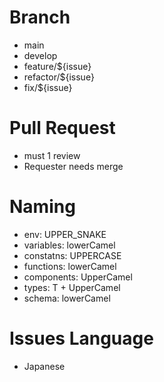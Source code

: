 # Branch
- main
- develop
- feature/${issue}
- refactor/${issue}
- fix/${issue}
# Pull Request
- must 1 review
- Requester needs merge
# Naming
- env: UPPER_SNAKE
- variables: lowerCamel
- constatns: UPPERCASE
- functions: lowerCamel
- components: UpperCamel
- types: T + UpperCamel
- schema: lowerCamel
# Issues Language
- Japanese
